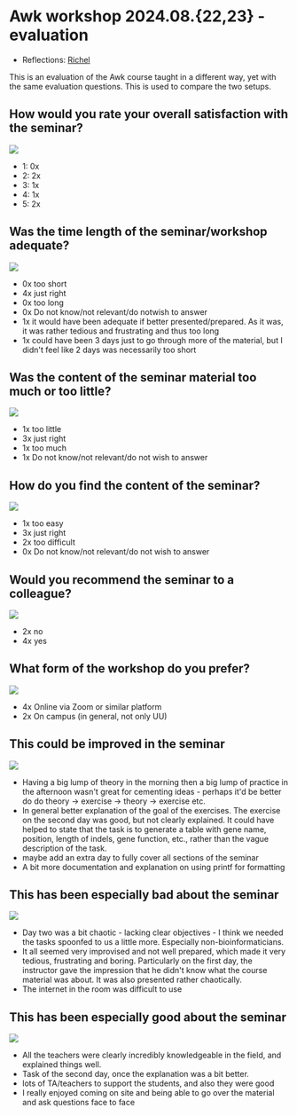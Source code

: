 # Awk workshop 2024.08.{22,23} - evaluation

- Reflections: [Richel](../../reflections/20240822/README.md)

This is an evaluation of the Awk course taught in a different way,
yet with the same evaluation questions.
This is used to compare the two setups.

## How would you rate your overall satisfaction with the seminar?

![](1.png)

- 1: 0x
- 2: 2x
- 3: 1x
- 4: 1x
- 5: 2x

## Was the time length of the seminar/workshop adequate?

![](2.png)

- 0x too short
- 4x just right
- 0x too long
- 0x Do not know/not relevant/do notwish to answer
- 1x it would have been adequate if better presented/prepared. As it was, it was rather tedious and frustrating and thus too long
- 1x could have been 3 days just to go through more of the material, but I didn't feel like 2 days was necessarily too short

## Was the content of the seminar material too much or too little?

![](3.png)

- 1x too little
- 3x just right
- 1x too much
- 1x Do not know/not relevant/do not wish to answer

## How do you find the content of the seminar?

![](4.png)

- 1x too easy
- 3x just right
- 2x too difficult
- 0x Do not know/not relevant/do not wish to answer

## Would you recommend the seminar to a colleague?

![](5.png)

- 2x no
- 4x yes

## What form of the workshop do you prefer?

![](6.png)

- 4x Online via Zoom or similar platform
- 2x On campus (in general, not only UU)

## This could be improved in the seminar

![](7.png)

- Having a big lump of theory in the morning then a big lump of practice in the afternoon wasn't great for cementing ideas - perhaps it'd be better do do theory -> exercise -> theory -> exercise etc.
- In general better explanation of the goal of the exercises. The exercise on the second day was good, but not clearly explained. It could have helped to state that the task is to generate a table with gene name, position, length of indels, gene function, etc., rather than the vague description of the task.
- maybe add an extra day to fully cover all sections of the seminar
- A bit more documentation and explanation on using printf for formatting

## This has been especially bad about the seminar

![](8.png)

- Day two was a bit chaotic - lacking clear objectives - I think we needed the tasks spoonfed to us a little more. Especially non-bioinformaticians. 
- It all seemed very improvised and not well prepared, which made it very tedious, frustrating and boring. Particularly on the first day, the instructor gave the impression that he didn't know what the course material was about. It was also presented rather chaotically.
- The internet in the room was difficult to use

## This has been especially good about the seminar

![](9.png)

- All the teachers were clearly incredibly knowledgeable in the field, and explained things well. 
- Task of the second day, once the explanation was a bit better.
- lots of TA/teachers to support the students, and also they were good
- I really enjoyed coming on site and being able to go over the material and ask questions face to face

